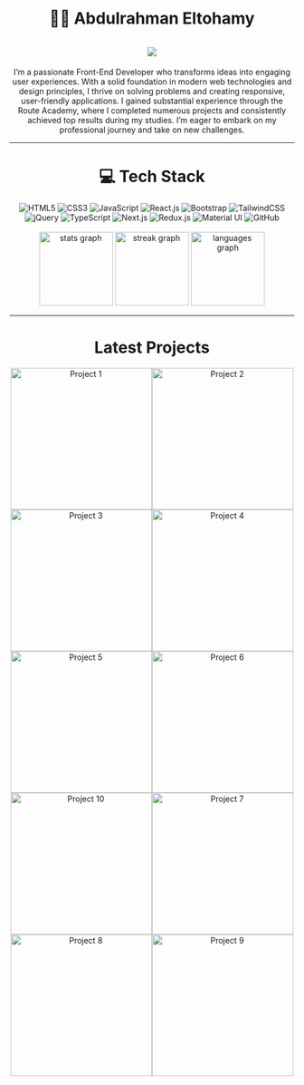 
<h1 align="center">👨‍💻 Abdulrahman Eltohamy <br><br>
  <a href="https://git.io/typing-svg">
  <img src="https://readme-typing-svg.herokuapp.com/?lines=Frontend+Developer;React+js=true&size=28&color=00A859">
</a>
</h1>

<p align="center">
I’m a passionate Front-End Developer who transforms ideas into engaging user experiences. With a solid foundation in modern web technologies and design principles, I thrive on solving problems and creating responsive, user-friendly applications. I gained substantial experience through the Route Academy, where I completed numerous projects and consistently achieved top results during my studies. I’m eager to embark on my professional journey and take on new challenges.
</p>

---

<h1 align="center"> 💻 Tech Stack </h1>

<div align="center">
  <img src="https://img.shields.io/badge/html5-%23E34F26.svg?style=for-the-badge&logo=html5&logoColor=white" alt="HTML5"/>
  <img src="https://img.shields.io/badge/css3-%231572B6.svg?style=for-the-badge&logo=css3&logoColor=white" alt="CSS3"/>
  <img src="https://img.shields.io/badge/javascript-%23323330.svg?style=for-the-badge&logo=javascript&logoColor=%23F7DF1E" alt="JavaScript"/>
  <img src="https://img.shields.io/badge/react-%2320232a.svg?style=for-the-badge&logo=react&logoColor=%2361DAFB" alt="React.js"/>
<img src="https://img.shields.io/badge/bootstrap-%23563D7C.svg?style=for-the-badge&logo=bootstrap&logoColor=white" alt="Bootstrap"/>
  <img src="https://img.shields.io/badge/tailwindcss-%2338B2AC.svg?style=for-the-badge&logo=tailwind-css&logoColor=white" alt="TailwindCSS"/>
  <img src="https://img.shields.io/badge/jquery-%230769AD.svg?style=for-the-badge&logo=jquery&logoColor=white" alt="jQuery"/>
  
  <img src="https://img.shields.io/badge/typescript-%23007ACC.svg?style=for-the-badge&logo=typescript&logoColor=white" alt="TypeScript"/>
<img src="https://img.shields.io/badge/next.js-%23000000.svg?style=for-the-badge&logo=nextdotjs&logoColor=white" alt="Next.js"/>
<img src="https://img.shields.io/badge/redux-%23593d88.svg?style=for-the-badge&logo=redux&logoColor=white" alt="Redux.js"/>
<img src="https://img.shields.io/badge/Material--UI-%230081CB.svg?style=for-the-badge&logo=material-ui&logoColor=white" alt="Material UI"/>

  <img src="https://img.shields.io/badge/github-%23000000.svg?style=for-the-badge&logo=github&logoColor=white" alt="GitHub"/>
</div>

<br/>

<div align="center">
  <img src="https://github-readme-stats.vercel.app/api?username=Abdulrahmaneltohamy&hide_title=false&hide_rank=true&show_icons=true&include_all_commits=true&count_private=true&disable_animations=false&theme=dark&locale=en&hide_border=false" height="130" alt="stats graph" />
  <img src="https://streak-stats.demolab.com?user=Abdulrahmaneltohamy&locale=en&mode=weekly&theme=dark&hide_border=false&border_radius=12&date_format=M%20j%5B,%20Y%5D" height="130" alt="streak graph" />
  <img src="https://github-readme-stats.vercel.app/api/top-langs?username=Abdulrahmaneltohamy&locale=en&hide_title=false&layout=compact&card_width=320&langs_count=5&theme=dark&hide_border=false" height="130" alt="languages graph" />
</div>

---

<h1 align="center"> Latest Projects </h1>

<div align="center" style="display: flex; justify-content: center; flex-wrap: wrap;">
  <a href="https://vercel.com/abdelrahman-tohamys-projects/e-commerce-app" target="_blank">
    <img src="https://via.placeholder.com/250?text=Project+1" alt="Project 1" width="250">
  </a> 

  <a href="https://vercel.com/abdelrahman-tohamys-projects/react-project" target="_blank">
    <img src="https://via.placeholder.com/250?text=Project+2" alt="Project 2" width="250">
  </a>

  <a href="https://abdulrahmaneltohamy.github.io/Yummy-Food/" target="_blank">
    <img src="https://via.placeholder.com/250?text=Project+3" alt="Project 3" width="250">
  </a>

  <a href="https://abdulrahmaneltohamy.github.io/Game-Over/" target="_blank">
    <img src="https://via.placeholder.com/250?text=Project+4" alt="Project 4" width="250">
  </a>
  
  <a href="https://abdulrahmaneltohamy.github.io/Egyption-Party/" target="_blank">
    <img src="https://via.placeholder.com/250?text=Project+5" alt="Project 5" width="250">
  </a>

  <a href="https://abdulrahmaneltohamy.github.io/Weather-API/" target="_blank">
    <img src="https://via.placeholder.com/250?text=Project+6" alt="Project 6" width="250">
  </a>

   <a href="https://abdulrahmaneltohamy.github.io/BookMark/" target="_blank">
    <img src="https://via.placeholder.com/250?text=Project+10" alt="Project 10" width="250">
  </a>
  
  <a href="https://abdulrahmaneltohamy.github.io/DevFolio/" target="_blank">
    <img src="https://via.placeholder.com/250?text=Project+7" alt="Project 7" width="250">
  </a>
  
  <a href="https://abdulrahmaneltohamy.github.io/DANIELS/" target="_blank">
    <img src="https://via.placeholder.com/250?text=Project+8" alt="Project 8" width="250">
  </a>
  
  <a href="https://abdulrahmaneltohamy.github.io/Mealify/" target="_blank">
    <img src="https://via.placeholder.com/250?text=Project+9" alt="Project 9" width="250">
  </a>
  
 
</div>
